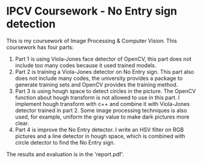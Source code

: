 # IPCV Coursework - No Entry sign detection

This is my coursework of Image Processing & Computer Vision. This coursework has four parts:

1. Part 1 is using Viola-Jones face detector of OpenCV, this part does not include too many codes because it used trained models.
2. Part 2 is training a Viola-Jones detector on No Entry sign. This part also does not include many codes, the university provides a package to generate training sets and OpenCV provides the training method.
3. Part 3 is using hough space to detect circles in the picture. The OpenCV function about hough transform is not allowed to use in this part. I implement hough transform with c++ and combine it with Viola-Jones detector trained in part 2. Some image processing techniques is also used, for example, uniform the gray value to make dark pictures more clear.
4. Part 4 is improve the No Entry detector. I write an HSV filter on RGB pictures and a line detector in hough space, which is combined with circle detector to find the No Entry sign.

The results and evaluation is in the 'report.pdf'. 
